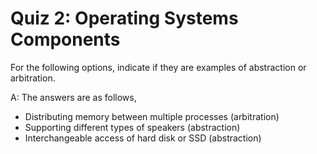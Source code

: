 # Quiz 2: Operating Systems Components

For the following options, indicate if they are examples of abstraction or arbitration.

A: The answers are as follows,

- Distributing memory between multiple processes (arbitration)
- Supporting different types of speakers (abstraction)
- Interchangeable access of hard disk or SSD (abstraction)
